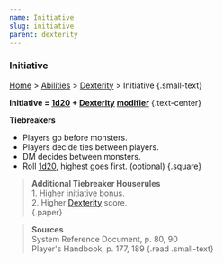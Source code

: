 ```yaml
---
name: Initiative
slug: initiative
parent: dexterity
---
```

### Initiative
[Home](dm-operations-center) > [Abilities](abilities) > [Dexterity](dexterity) > Initiative {.small-text}

**Initiative = [1d20](/roll/1d20) + [Dexterity](dexterity) [modifier](ability-modifiers)** {.text-center}

**Tiebreakers**
- Players go before monsters.
- Players decide ties between players.
- DM decides between monsters.
- Roll [1d20](/roll/1d20), highest goes first. (optional)
{.square}

> **Additional Tiebreaker Houserules**<br/>
> 1\. Higher initiative bonus.<br/>
> 2\. Higher [Dexterity](dexterity) score.<br/>
{.paper}

> **Sources** <br/>
> System Reference Document, p. 80, 90<br/>
> Player's Handbook, p. 177, 189
{.read .small-text}